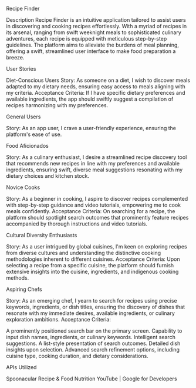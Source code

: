 Recipe Finder

Description
Recipe Finder is an intuitive application tailored to assist users in discovering and cooking recipes effortlessly. With a myriad of recipes in its arsenal, ranging from swift weeknight meals to sophisticated culinary adventures, each recipe is equipped with meticulous step-by-step guidelines. The platform aims to alleviate the burdens of meal planning, offering a swift, streamlined user interface to make food preparation a breeze.

User Stories

Diet-Conscious Users
Story: As someone on a diet, I wish to discover meals adapted to my dietary needs, ensuring easy access to meals aligning with my criteria.
Acceptance Criteria: If I have specific dietary preferences and available ingredients, the app should swiftly suggest a compilation of recipes harmonizing with my preferences.

General Users

Story: As an app user, I crave a user-friendly experience, ensuring the platform's ease of use.

Food Aficionados

Story: As a culinary enthusiast, I desire a streamlined recipe discovery tool that recommends new recipes in line with my preferences and available ingredients, ensuring swift, diverse meal suggestions resonating with my dietary choices and kitchen stock.

Novice Cooks

Story: As a beginner in cooking, I aspire to discover recipes complemented with step-by-step guidance and video tutorials, empowering me to cook meals confidently.
Acceptance Criteria: On searching for a recipe, the platform should spotlight search outcomes that prominently feature recipes accompanied by thorough instructions and video tutorials.

Cultural Diversity Enthusiasts

Story: As a user intrigued by global cuisines, I'm keen on exploring recipes from diverse cultures and understanding the distinctive cooking methodologies inherent to different cuisines.
Acceptance Criteria: Upon selecting a recipe from a specific cuisine, the platform should furnish extensive insights into the cuisine, ingredients, and indigenous cooking methods.

Aspiring Chefs

Story: As an emerging chef, I yearn to search for recipes using precise keywords, ingredients, or dish titles, ensuring the discovery of dishes that resonate with my immediate desires, available ingredients, or culinary exploration ambitions.
Acceptance Criteria:

A prominently positioned search bar on the primary screen.
Capability to input dish names, ingredients, or culinary keywords.
Intelligent search suggestions.
A list-style presentation of search outcomes.
Detailed dish insights upon selection.
Advanced search refinement options, including cuisine type, cooking duration, and dietary considerations.

APIs Utilized

Spoonacular Recipe & Food Nutrition
YouTube | Google for Developers
